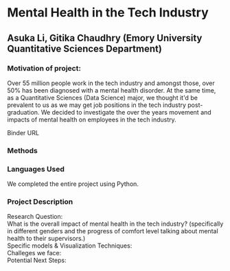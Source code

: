 # Mental Health in the Tech Industry
## Asuka Li, Gitika Chaudhry (Emory University Quantitative Sciences Department)

### Motivation of project:
Over 55 million people work in the tech industry and amongst those, over 50% has been diagnosed with a mental health disorder. At the same time, as a Quantitative Sciences (Data Science) major, we thought it'd be prevalent to us as we may get job positions in the tech industry post-graduation. We decided to investigate the over the years movement and impacts of mental health on employees in the tech industry.

Binder URL

### Methods

### Languages Used
We completed the entire project using Python.

### Project Description
Research Question:  
What is the overall impact of mental health in the tech industry? (specifically in different genders and the progress of comfort level talking about mental health to their supervisors.)  
Specific models & Visualization Techniques:  
Challeges we face:  
Potential Next Steps:  

